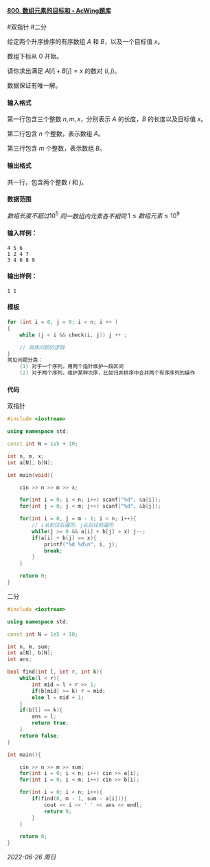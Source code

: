 #### [800. 数组元素的目标和 - AcWing题库](https://www.acwing.com/problem/content/802/)

#双指针 #二分

给定两个升序排序的有序数组 $A$ 和 $B$，以及一个目标值 $x$。

数组下标从 $0$ 开始。

请你求出满足 $A[i]+B[j]=x$ 的数对 $(i,j)$。

数据保证有唯一解。

#### 输入格式

第一行包含三个整数 $n,m,x$，分别表示 $A$ 的长度，$B$ 的长度以及目标值 $x$。

第二行包含 $n$ 个整数，表示数组 $A$。

第三行包含 $m$ 个整数，表示数组 $B$。

#### 输出格式

共一行，包含两个整数 $i$ 和 $j$。

#### 数据范围

$数组长度不超过 10^5$
$同一数组内元素各不相同$
$1≤数组元素≤10^9$

#### 输入样例：

```in
4 5 6
1 2 4 7
3 4 6 8 9
```

#### 输出样例：

```out
1 1
```

#### 模板

```cpp
for (int i = 0, j = 0; i < n; i ++ )
{
    while (j < i && check(i, j)) j ++ ;

    // 具体问题的逻辑
}
常见问题分类：
    (1) 对于一个序列，用两个指针维护一段区间
    (2) 对于两个序列，维护某种次序，比如归并排序中合并两个有序序列的操作
```



#### 代码

双指针
```cpp
#include <iostream>

using namespace std;

const int N = 1e5 + 10;

int n, m, x;
int a[N], b[N];

int main(void){

    cin >> n >> m >> x;

    for(int i = 0; i < n; i++) scanf("%d", &a[i]);
    for(int j = 0; j < m; j++) scanf("%d", &b[j]);

    for(int i = 0, j = m - 1; i < n; i++){
        // i从前往后遍历，j从后往前遍历
        while(j >= 0 && a[i] + b[j] > x) j--;
        if(a[i] + b[j] == x){
            printf("%d %d\n", i, j);
            break;
        }
    }

    return 0;
}
```

二分
```cpp
#include <iostream>

using namespace std;

const int N = 1e5 + 10;

int n, m, sum;
int a[N], b[N];
int ans;

bool find(int l, int r, int k){
    while(l < r){
        int mid = l + r >> 1;
        if(b[mid] >= k) r = mid;
        else l = mid + 1;
    }
    if(b[l] == k){
        ans = l;
        return true;
    }
    return false;
}

int main(){

    cin >> n >> m >> sum;
    for(int i = 0; i < n; i++) cin >> a[i];
    for(int i = 0; i < m; i++) cin >> b[i];

    for(int i = 0; i < n; i++){
        if(find(0, m - 1, sum - a[i])){
            cout << i << ' ' << ans << endl;
            return 0;
        }
    }

    return 0;
}
```

*2022-06-26 周日*